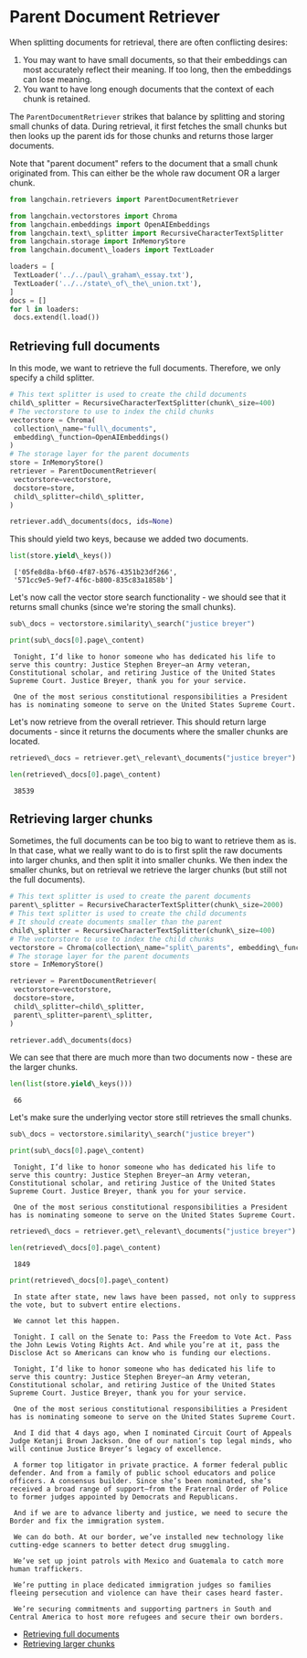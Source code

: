 # Parent Document Retriever

When splitting documents for retrieval, there are often conflicting desires:

1. You may want to have small documents, so that their embeddings can most
   accurately reflect their meaning. If too long, then the embeddings can
   lose meaning.
1. You want to have long enough documents that the context of each chunk is
   retained.

The `ParentDocumentRetriever` strikes that balance by splitting and storing
small chunks of data. During retrieval, it first fetches the small chunks
but then looks up the parent ids for those chunks and returns those larger
documents.

Note that "parent document" refers to the document that a small chunk
originated from. This can either be the whole raw document OR a larger
chunk.

```python
from langchain.retrievers import ParentDocumentRetriever  

```

```python
from langchain.vectorstores import Chroma  
from langchain.embeddings import OpenAIEmbeddings  
from langchain.text\_splitter import RecursiveCharacterTextSplitter  
from langchain.storage import InMemoryStore  
from langchain.document\_loaders import TextLoader  

```

```python
loaders = [  
 TextLoader('../../paul\_graham\_essay.txt'),  
 TextLoader('../../state\_of\_the\_union.txt'),  
]  
docs = []  
for l in loaders:  
 docs.extend(l.load())  

```

## Retrieving full documents[​](#retrieving-full-documents "Direct link to Retrieving full documents")

In this mode, we want to retrieve the full documents. Therefore, we only specify a child splitter.

```python
# This text splitter is used to create the child documents  
child\_splitter = RecursiveCharacterTextSplitter(chunk\_size=400)  
# The vectorstore to use to index the child chunks  
vectorstore = Chroma(  
 collection\_name="full\_documents",  
 embedding\_function=OpenAIEmbeddings()  
)  
# The storage layer for the parent documents  
store = InMemoryStore()  
retriever = ParentDocumentRetriever(  
 vectorstore=vectorstore,   
 docstore=store,   
 child\_splitter=child\_splitter,  
)  

```

```python
retriever.add\_documents(docs, ids=None)  

```

This should yield two keys, because we added two documents.

```python
list(store.yield\_keys())  

```

```text
 ['05fe8d8a-bf60-4f87-b576-4351b23df266',  
 '571cc9e5-9ef7-4f6c-b800-835c83a1858b']  

```

Let's now call the vector store search functionality - we should see that it returns small chunks (since we're storing the small chunks).

```python
sub\_docs = vectorstore.similarity\_search("justice breyer")  

```

```python
print(sub\_docs[0].page\_content)  

```

```text
 Tonight, I’d like to honor someone who has dedicated his life to serve this country: Justice Stephen Breyer—an Army veteran, Constitutional scholar, and retiring Justice of the United States Supreme Court. Justice Breyer, thank you for your service.   
   
 One of the most serious constitutional responsibilities a President has is nominating someone to serve on the United States Supreme Court.  

```

Let's now retrieve from the overall retriever. This should return large documents - since it returns the documents where the smaller chunks are located.

```python
retrieved\_docs = retriever.get\_relevant\_documents("justice breyer")  

```

```python
len(retrieved\_docs[0].page\_content)  

```

```text
 38539  

```

## Retrieving larger chunks[​](#retrieving-larger-chunks "Direct link to Retrieving larger chunks")

Sometimes, the full documents can be too big to want to retrieve them as is. In that case, what we really want to do is to first split the raw documents into larger chunks, and then split it into smaller chunks. We then index the smaller chunks, but on retrieval we retrieve the larger chunks (but still not the full documents).

```python
# This text splitter is used to create the parent documents  
parent\_splitter = RecursiveCharacterTextSplitter(chunk\_size=2000)  
# This text splitter is used to create the child documents  
# It should create documents smaller than the parent  
child\_splitter = RecursiveCharacterTextSplitter(chunk\_size=400)  
# The vectorstore to use to index the child chunks  
vectorstore = Chroma(collection\_name="split\_parents", embedding\_function=OpenAIEmbeddings())  
# The storage layer for the parent documents  
store = InMemoryStore()  

```

```python
retriever = ParentDocumentRetriever(  
 vectorstore=vectorstore,   
 docstore=store,   
 child\_splitter=child\_splitter,  
 parent\_splitter=parent\_splitter,  
)  

```

```python
retriever.add\_documents(docs)  

```

We can see that there are much more than two documents now - these are the larger chunks.

```python
len(list(store.yield\_keys()))  

```

```text
 66  

```

Let's make sure the underlying vector store still retrieves the small chunks.

```python
sub\_docs = vectorstore.similarity\_search("justice breyer")  

```

```python
print(sub\_docs[0].page\_content)  

```

```text
 Tonight, I’d like to honor someone who has dedicated his life to serve this country: Justice Stephen Breyer—an Army veteran, Constitutional scholar, and retiring Justice of the United States Supreme Court. Justice Breyer, thank you for your service.   
   
 One of the most serious constitutional responsibilities a President has is nominating someone to serve on the United States Supreme Court.  

```

```python
retrieved\_docs = retriever.get\_relevant\_documents("justice breyer")  

```

```python
len(retrieved\_docs[0].page\_content)  

```

```text
 1849  

```

```python
print(retrieved\_docs[0].page\_content)  

```

```text
 In state after state, new laws have been passed, not only to suppress the vote, but to subvert entire elections.   
   
 We cannot let this happen.   
   
 Tonight. I call on the Senate to: Pass the Freedom to Vote Act. Pass the John Lewis Voting Rights Act. And while you’re at it, pass the Disclose Act so Americans can know who is funding our elections.   
   
 Tonight, I’d like to honor someone who has dedicated his life to serve this country: Justice Stephen Breyer—an Army veteran, Constitutional scholar, and retiring Justice of the United States Supreme Court. Justice Breyer, thank you for your service.   
   
 One of the most serious constitutional responsibilities a President has is nominating someone to serve on the United States Supreme Court.   
   
 And I did that 4 days ago, when I nominated Circuit Court of Appeals Judge Ketanji Brown Jackson. One of our nation’s top legal minds, who will continue Justice Breyer’s legacy of excellence.   
   
 A former top litigator in private practice. A former federal public defender. And from a family of public school educators and police officers. A consensus builder. Since she’s been nominated, she’s received a broad range of support—from the Fraternal Order of Police to former judges appointed by Democrats and Republicans.   
   
 And if we are to advance liberty and justice, we need to secure the Border and fix the immigration system.   
   
 We can do both. At our border, we’ve installed new technology like cutting-edge scanners to better detect drug smuggling.   
   
 We’ve set up joint patrols with Mexico and Guatemala to catch more human traffickers.   
   
 We’re putting in place dedicated immigration judges so families fleeing persecution and violence can have their cases heard faster.   
   
 We’re securing commitments and supporting partners in South and Central America to host more refugees and secure their own borders.  

```

- [Retrieving full documents](#retrieving-full-documents)
- [Retrieving larger chunks](#retrieving-larger-chunks)
